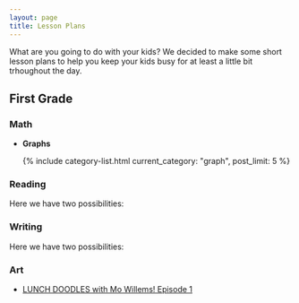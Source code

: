 ```yaml
---
layout: page
title: Lesson Plans
---
```


What are you going to do with your kids?  We decided to make some short lesson plans to help you keep your kids busy for at least a little bit trhoughout the day.

## First Grade

### Math
* **Graphs**

  {% include category-list.html current_category: "graph", post_limit: 5 %}

### Reading

Here we have two possibilities:

### Writing

Here we have two possibilities:

### Art

* [LUNCH DOODLES with Mo Willems! Episode 1](https://www.youtube.com/watch?v=RmzjCPQv3y8)
